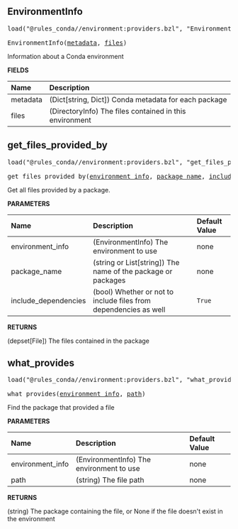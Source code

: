 <!-- Generated with Stardoc: http://skydoc.bazel.build -->



<a id="EnvironmentInfo"></a>

## EnvironmentInfo

<pre>
load("@rules_conda//environment:providers.bzl", "EnvironmentInfo")

EnvironmentInfo(<a href="#EnvironmentInfo-metadata">metadata</a>, <a href="#EnvironmentInfo-files">files</a>)
</pre>

Information about a Conda environment

**FIELDS**

| Name  | Description |
| :------------- | :------------- |
| <a id="EnvironmentInfo-metadata"></a>metadata |  (Dict[string, Dict]) Conda metadata for each package    |
| <a id="EnvironmentInfo-files"></a>files |  (DirectoryInfo) The files contained in this environment    |


<a id="get_files_provided_by"></a>

## get_files_provided_by

<pre>
load("@rules_conda//environment:providers.bzl", "get_files_provided_by")

get_files_provided_by(<a href="#get_files_provided_by-environment_info">environment_info</a>, <a href="#get_files_provided_by-package_name">package_name</a>, <a href="#get_files_provided_by-include_dependencies">include_dependencies</a>)
</pre>

Get all files provided by a package.

**PARAMETERS**


| Name  | Description | Default Value |
| :------------- | :------------- | :------------- |
| <a id="get_files_provided_by-environment_info"></a>environment_info |  (EnvironmentInfo) The environment to use   |  none |
| <a id="get_files_provided_by-package_name"></a>package_name |  (string or List[string]) The name of the package or packages   |  none |
| <a id="get_files_provided_by-include_dependencies"></a>include_dependencies |  (bool) Whether or not to include files from dependencies as well   |  `True` |

**RETURNS**

(depset[File]) The files contained in the package


<a id="what_provides"></a>

## what_provides

<pre>
load("@rules_conda//environment:providers.bzl", "what_provides")

what_provides(<a href="#what_provides-environment_info">environment_info</a>, <a href="#what_provides-path">path</a>)
</pre>

Find the package that provided a file

**PARAMETERS**


| Name  | Description | Default Value |
| :------------- | :------------- | :------------- |
| <a id="what_provides-environment_info"></a>environment_info |  (EnvironmentInfo) The environment to use   |  none |
| <a id="what_provides-path"></a>path |  (string) The file path   |  none |

**RETURNS**

(string) The package containing the file, or None if the file doesn't exist in the environment


